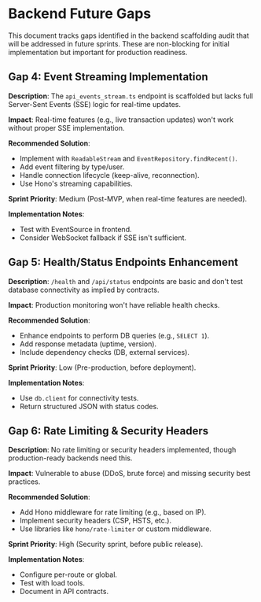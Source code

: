 # Backend Future Gaps

This document tracks gaps identified in the backend scaffolding audit that will be addressed in future sprints. These are non-blocking for initial implementation but important for production readiness.

## Gap 4: Event Streaming Implementation
**Description**: The `api_events_stream.ts` endpoint is scaffolded but lacks full Server-Sent Events (SSE) logic for real-time updates.

**Impact**: Real-time features (e.g., live transaction updates) won't work without proper SSE implementation.

**Recommended Solution**:
- Implement with `ReadableStream` and `EventRepository.findRecent()`.
- Add event filtering by type/user.
- Handle connection lifecycle (keep-alive, reconnection).
- Use Hono's streaming capabilities.

**Sprint Priority**: Medium (Post-MVP, when real-time features are needed).

**Implementation Notes**:
- Test with EventSource in frontend.
- Consider WebSocket fallback if SSE isn't sufficient.

## Gap 5: Health/Status Endpoints Enhancement
**Description**: `/health` and `/api/status` endpoints are basic and don't test database connectivity as implied by contracts.

**Impact**: Production monitoring won't have reliable health checks.

**Recommended Solution**:
- Enhance endpoints to perform DB queries (e.g., `SELECT 1`).
- Add response metadata (uptime, version).
- Include dependency checks (DB, external services).

**Sprint Priority**: Low (Pre-production, before deployment).

**Implementation Notes**:
- Use `db.client` for connectivity tests.
- Return structured JSON with status codes.

## Gap 6: Rate Limiting & Security Headers
**Description**: No rate limiting or security headers implemented, though production-ready backends need this.

**Impact**: Vulnerable to abuse (DDoS, brute force) and missing security best practices.

**Recommended Solution**:
- Add Hono middleware for rate limiting (e.g., based on IP).
- Implement security headers (CSP, HSTS, etc.).
- Use libraries like `hono/rate-limiter` or custom middleware.

**Sprint Priority**: High (Security sprint, before public release).

**Implementation Notes**:
- Configure per-route or global.
- Test with load tools.
- Document in API contracts.